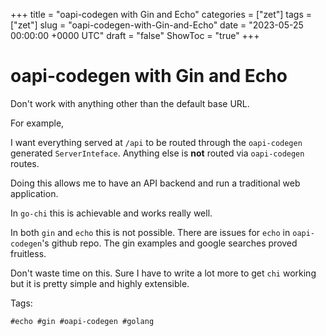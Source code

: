 +++
title = "oapi-codegen with Gin and Echo"
categories = ["zet"]
tags = ["zet"]
slug = "oapi-codegen-with-Gin-and-Echo"
date = "2023-05-25 00:00:00 +0000 UTC"
draft = "false"
ShowToc = "true"
+++

# oapi-codegen with Gin and Echo

Don't work with anything other than the default base URL. 


For example, 

I want everything served at `/api` to be routed through the `oapi-codegen` generated 
`ServerInteface`. Anything else is **not** routed via `oapi-codegen` routes. 

Doing this allows me to have an API backend and run a traditional web application.

In `go-chi` this is achievable and works really well.

In both `gin` and `echo` this is not possible. There are issues for `echo` in `oapi-codegen`'s
github repo. The gin examples and google searches proved fruitless.

Don't waste time on this. Sure I have to write a lot more to get `chi` working but it is
pretty simple and highly extensible.

Tags:

    #echo #gin #oapi-codegen #golang

